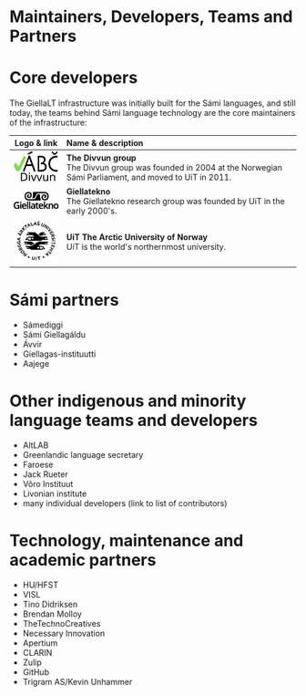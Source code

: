 # Maintainers, Developers, Teams and Partners

# Core developers

The GiellaLT infrastructure was initially built for the Sámi languages, and still today, the teams behind Sámi language technology are the core maintainers of the infrastructure:

| Logo & link | Name & description                                                                   |
|:-----------:|:------------------ |
| [![Divvn logo](images/logos/divvun-logo-m-tekst-utan-uit.png)](https://divvun.no) | **The Divvun group** <br/> The Divvun group was founded in 2004 at the Norwegian Sámi Parliament, and moved to UiT in 2011.
| [![Giellatekno](images/logos/GT-logo.png)](https://giellatekno.uit.no) | **Giellatekno** <br/> The Giellatekno research group was founded by UiT in the early 2000's.
| [![UiT logo](images/logos/UiT_Segl_Sam_Svart_960px.png)](https://uit.no) | **UiT The Arctic University of Norway** <br/> UiT is the world's northernmost university.

# Sámi partners

- Sámediggi
- Sámi Giellagáldu
- Ávvir
- Giellagas-instituutti
- Aajege

# Other indigenous and minority language teams and developers

- AltLAB
- Greenlandic language secretary
- Faroese
- Jack Rueter
- Võro Instituut
- Livonian institute
- many individual developers (link to list of contributors)

# Technology, maintenance and academic partners

- HU/HFST
- VISL
- Tino Didriksen
- Brendan Molloy
- TheTechnoCreatives
- Necessary Innovation
- Apertium
- CLARIN
- Zulip
- GitHub
- Trigram AS/Kevin Unhammer
